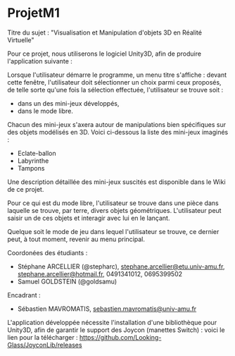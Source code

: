 # ProjetM1
Titre du sujet : "Visualisation et Manipulation d'objets 3D en Réalité Virtuelle"

Pour ce projet, nous utiliserons le logiciel Unity3D, afin de produire l'application suivante :

Lorsque l'utilisateur démarre le programme, un menu titre s'affiche : devant cette fenêtre, l'utilisateur doit sélectionner un choix parmi ceux proposés, de telle sorte qu'une fois la sélection effectuée, l'utilisateur se trouve soit :

  - dans un des mini-jeux développés,
  - dans le mode libre.
  
Chacun des mini-jeux s'axera autour de manipulations bien spécifiques sur des objets modélisés en 3D. Voici ci-dessous la liste des mini-jeux imaginés :

  - Eclate-ballon
  - Labyrinthe
  - Tampons
  
Une description détaillée des mini-jeux suscités est disponible dans le Wiki de ce projet.

Pour ce qui est du mode libre, l'utilisateur se trouve dans une pièce dans laquelle se trouve, par terre, divers objets géométriques. L'utilisateur peut saisir un de ces objets et interagir avec lui en le lançant.

Quelque soit le mode de jeu dans lequel l'utilisateur se trouve, ce dernier peut, à tout moment, revenir au menu principal.

Coordonées des étudiants :
- Stéphane ARCELLIER (@stepharc), stephane.arcellier@etu.univ-amu.fr, stephane.arcellier@hotmail.fr, 0491341012, 0695399502
- Samuel GOLDSTEIN (@goldsamu)

Encadrant :
- Sébastien MAVROMATIS, sebastien.mavromatis@univ-amu.fr

L'application développée nécessite l'installation d'une bibliothèque pour Unity3D, afin de garantir le support des Joycon (manettes Switch) : voici le lien pour la télécharger : https://github.com/Looking-Glass/JoyconLib/releases
